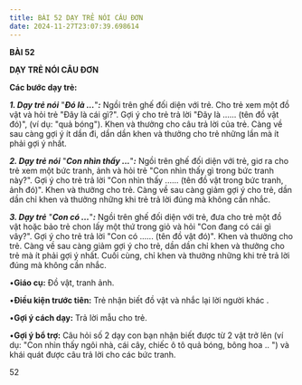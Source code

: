 ```yaml
---
title: BÀI 52 DẠY TRẺ NÓI CÂU ĐƠN
date: 2024-11-27T23:07:39.698614
---
```

**BÀI 52**

**DẠY TRẺ NÓI CÂU ĐƠN**

**Các bước dạy trẻ:**

***1. Dạy trẻ nói*** "***Đó là ...***"***:*** Ngồi trên ghế đối diện
với trẻ. Cho trẻ xem một đồ vật và hỏi trẻ "Đây là cái gì?". Gợi ý cho
trẻ trả lời "Đây là ...... (tên đồ vật đó)", (ví dụ: "quả bóng").
Khen và thưởng cho câu trả lời của trẻ. Càng về sau càng gợi ý ít dần
đi, dần dần khen và thưởng cho trẻ những lần mà ít phải gợi ý nhất.

***2. Dạy trẻ nói*** "***Con nhìn thấy ...***"***:*** Ngồi trên ghế
đối diện với trẻ, giơ ra cho trẻ xem một bức tranh, ảnh và hỏi trẻ
"Con nhìn thấy gì trong bức tranh này?". Gợi ý cho trẻ trả lời "Con
nhìn thấy ...... (tên đồ vật trong bức tranh, ảnh đó)". Khen và
thưởng cho trẻ. Càng về sau càng giảm gợi ý cho trẻ, dần dần chỉ khen
và thưởng những khi trẻ trả lời đúng mà không cần nhắc.

***3. Dạy trẻ*** "***Con có ...***"***:*** Ngồi trên ghế đối diện với
trẻ, đưa cho trẻ một đồ vật hoặc bảo trẻ chon lấy một thứ trong giỏ và
hỏi "Con đang có cái gì vây?". Gợi ý cho trẻ trả lời "Con có ......
(tên đồ vật đó)". Khen và thưởng cho trẻ. Càng về sau càng giảm gợi ý
cho trẻ, dần dần chỉ khen và thưởng cho trẻ mà ít phải gợi ý nhất.
Cuối cùng, chỉ khen và thưởng những khi trẻ trả lời đúng mà không cần
nhắc.

•**Giáo cụ:** Đồ vật, tranh ảnh.

•**Điều kiện trước tiên:** Trẻ nhận biết đồ vật và nhắc lại lời người
khác .

•**Gợi ý cách dạy:** Trả lời mẫu cho trẻ.

•**Gợi ý bổ trợ:** Câu hỏi số 2 dạy con bạn nhận biết được từ 2 vật
trở lên (ví dụ: "Con nhìn thấy ngôi nhà, cái cây, chiếc ô tô quả bóng,
bông hoa .. ") và khái quát được câu trả lời cho các bức tranh.

52

